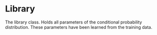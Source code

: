 # Library

The library class. Holds all parameters of the conditional probability
distribution. These parameters have been learned from the training data.